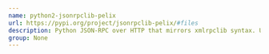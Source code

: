 ```yaml
---
name: python2-jsonrpclib-pelix
url: https://pypi.org/project/jsonrpclib-pelix/#files
description: Python JSON-RPC over HTTP that mirrors xmlrpclib syntax. URL : https://pypi.org/project/jsonrpclib-pelix/#files Groups : None
group: None
---
```

